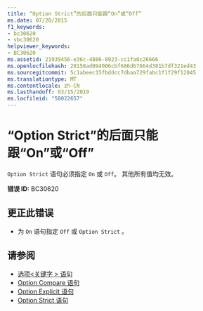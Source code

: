 ```yaml
---
title: “Option Strict”的后面只能跟“On”或“Off”
ms.date: 07/20/2015
f1_keywords:
- bc30620
- vbc30620
helpviewer_keywords:
- BC30620
ms.assetid: 21939456-e36c-4886-8923-cc1fa0c26666
ms.openlocfilehash: 20158ad094006cbf686d67664d381b7df321ed43
ms.sourcegitcommit: 5c1abeec15fbddcc7dbaa729fabc1f1f29f12045
ms.translationtype: MT
ms.contentlocale: zh-CN
ms.lasthandoff: 03/15/2019
ms.locfileid: "58022657"
---
```

# <a name="option-strict-can-be-followed-only-by-on-or-off"></a>“Option Strict”的后面只能跟“On”或“Off”
`Option Strict` 语句必须指定 `On` 或 `Off`。 其他所有值均无效。  
  
 **错误 ID:** BC30620  
  
## <a name="to-correct-this-error"></a>更正此错误  
  
-   为 `On` 语句指定 `Off` 或 `Option Strict` 。  
  
## <a name="see-also"></a>请参阅

- [选项\<关键字 > 语句](../../visual-basic/language-reference/statements/option-keyword-statement.md)
- [Option Compare 语句](../../visual-basic/language-reference/statements/option-compare-statement.md)
- [Option Explicit 语句](../../visual-basic/language-reference/statements/option-explicit-statement.md)
- [Option Strict 语句](../../visual-basic/language-reference/statements/option-strict-statement.md)
